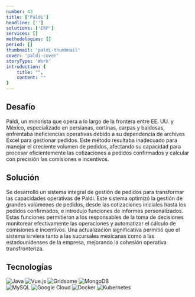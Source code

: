 ```yaml
---
number: 43
title: ['Paldi']
headline: ['']
solutions: ['ERP']
services: []
methodologies: []
period: []
thumbnail: 'paldi-thumbnail'
cover: 'paldi-cover'
storyType: 'Work'
introduction: {
    title: "",
    content: ""
}
---
```


## Desafío

Paldi, un minorista que opera a lo largo de la frontera entre EE. UU. y México, especializado en persianas, cortinas, carpas y baldosas, enfrentaba ineficiencias operativas debido a su dependencia de archivos Excel para gestionar pedidos. Este método resultaba inadecuado para manejar el creciente volumen de pedidos, afectando su capacidad para procesar eficientemente las cotizaciones a pedidos confirmados y calcular con precisión las comisiones e incentivos.

## Solución

Se desarrolló un sistema integral de gestión de pedidos para transformar las capacidades operativas de Paldi. Este sistema optimizó la gestión de grandes volúmenes de pedidos, desde las cotizaciones iniciales hasta los pedidos confirmados, e introdujo funciones de informes personalizados. Estas funciones permitieron a los responsables de la toma de decisiones monitorear efectivamente las operaciones y automatizar el cálculo de comisiones e incentivos. Una actualización significativa permitió que el sistema sirviera tanto a las sucursales mexicanas como a las estadounidenses de la empresa, mejorando la cohesión operativa transfronteriza.

## Tecnologías

<div class="story_story__mainContent__technologies__v5XXm">
  <div class="story_story__mainContent__technologies__images__6NSg5">
    <div>
      <img loading="lazy" src="/technologies/java.svg" alt="Java"/>
      <img loading="lazy" src="/technologies/vue.svg" alt="Vue.js"/>
      <img loading="lazy" src="/technologies/gridsom.svg" alt="Gridsome"/>
      <img loading="lazy" src="/technologies/mongodb.svg" alt="MongoDB"/>
    </div>
  </div>
  <div class="story_story__mainContent__technologies__images__6NSg5">
    <div>
      <img loading="lazy" src="/technologies/mysql.svg" alt="MySQL"/>
      <img loading="lazy" src="/technologies/gcloud.svg" alt="Google Cloud"/>
      <img loading="lazy" src="/technologies/docker.svg" alt="Docker"/>
      <img loading="lazy" src="/technologies/kubernetes.svg" alt="Kubernetes"/>
    </div>
  </div>
</div>